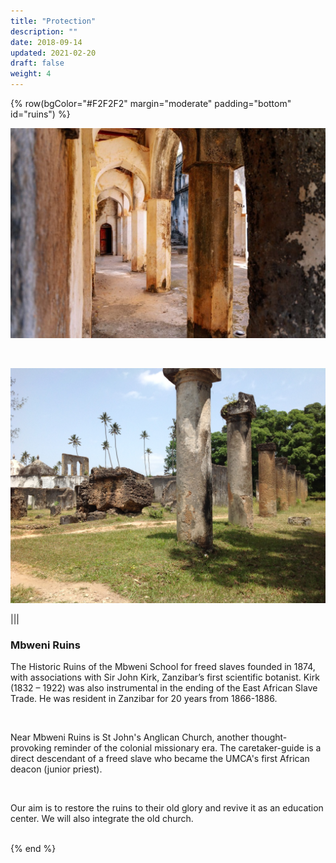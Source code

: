 ```yaml
---
title: "Protection"
description: ""
date: 2018-09-14
updated: 2021-02-20
draft: false
weight: 4
---
```


{% row(bgColor="#F2F2F2" margin="moderate" padding="bottom" id="ruins") %}

![Ruins](img/mbweniruins3.jpeg#large)

<br>

![Ruins](img/mbweniruins2.jpeg#large)

|||

### Mbweni Ruins

<p>The Historic Ruins of the Mbweni School for freed slaves founded in 1874, with associations with Sir John Kirk, Zanzibar’s first scientific botanist. Kirk (1832 – 1922) was also instrumental in the ending of the East African Slave Trade. He was resident in Zanzibar for 20 years from 1866-1886.</p>
<br>
<p>Near Mbweni Ruins is St John's Anglican Church, another thought-provoking reminder of the colonial missionary era. The caretaker-guide is a direct descendant of a freed slave who became the UMCA's first African deacon (junior priest).</p>
<br>
<p>Our aim is to restore the ruins to their old glory and revive it as an education center. We will also integrate the old church.</p>
<br>
{% end %}